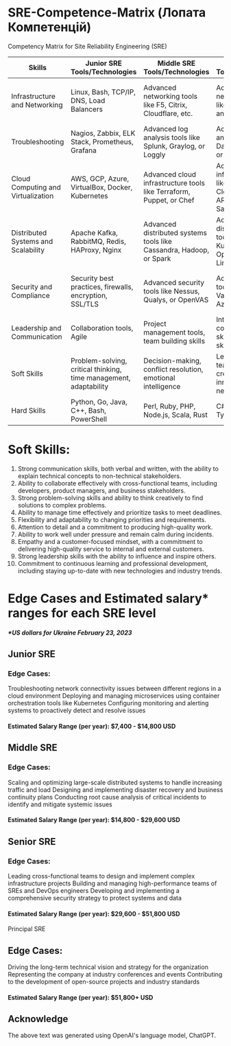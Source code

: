 # SRE-Competence-Matrix (Лопата Компетенцій)
Competency Matrix for Site Reliability Engineering (SRE)

| Skills                              | Junior SRE Tools/Technologies                                     | Middle SRE Tools/Technologies                                       | Senior SRE Tools/Technologies                                                        | Principal SRE Tools/Technologies                                                  |
|-------------------------------------|-------------------------------------------------------------------|---------------------------------------------------------------------|--------------------------------------------------------------------------------------|-----------------------------------------------------------------------------------|
| Infrastructure and Networking       | Linux, Bash, TCP/IP, DNS, Load Balancers                          | Advanced networking tools like F5, Citrix, Cloudflare, etc.         | Advanced networking tools like Cisco, Juniper, and Arista                            | Design custom hardware and software networking solutions                          |
| Troubleshooting                     | Nagios, Zabbix, ELK Stack, Prometheus, Grafana                    | Advanced log analysis tools like Splunk, Graylog, or Loggly         | Advanced log analysis tools like Datadog, New Relic, or AppDynamics                  | Develop and maintain automated testing and deployment tools                       |
| Cloud Computing and Virtualization  | AWS, GCP, Azure, VirtualBox, Docker, Kubernetes                   | Advanced cloud infrastructure tools like Terraform, Puppet, or Chef | Advanced cloud infrastructure tools like CloudFormation, ARM templates, or SaltStack | Advanced cloud infrastructure tools like CloudTrail, CloudWatch, or Azure Monitor |
| Distributed Systems and Scalability | Apache Kafka, RabbitMQ, Redis, HAProxy, Nginx                     | Advanced distributed systems tools like Cassandra, Hadoop, or Spark | Advanced distributed systems tools like Kubernetes Operators, Istio, or Linkerd      | Advanced distributed systems tools like Consul, Nomad, or Vault                   |
| Security and Compliance             | Security best practices, firewalls, encryption, SSL/TLS           | Advanced security tools like Nessus, Qualys, or OpenVAS             | Advanced security tools like HashiCorp Vault, AWS KMS, or Azure Key Vault            | Advanced security tools like HashiCorp Sentinel, Open Policy Agent, or AWS Config |
| Leadership and Communication        | Collaboration tools, Agile                                        | Project management tools, team building skills                      | Interpersonal skills, communication skills, mentoring skills                         | Strategic thinking, business acumen, thought leadership                           |
| Soft Skills                         | Problem-solving, critical thinking, time management, adaptability | Decision-making, conflict resolution, emotional intelligence        | Leadership, teamwork, creativity, innovation, negotiation                            | Visionary, influence, change management, resilience                               |
| Hard Skills                         | Python, Go, Java, C++, Bash, PowerShell                           | Perl, Ruby, PHP, Node.js, Scala, Rust                               | C#, Kotlin, Swift, TypeScript, Julia, R                                              | Kotlin, Rust, Julia, R, Clojure                                                   |        

# Soft Skills:

 1. Strong communication skills, both verbal and written, with the ability to explain technical concepts to non-technical stakeholders.
 2. Ability to collaborate effectively with cross-functional teams, including developers, product managers, and business stakeholders.
 3. Strong problem-solving skills and ability to think creatively to find solutions to complex problems.
 4. Ability to manage time effectively and prioritize tasks to meet deadlines.
 5. Flexibility and adaptability to changing priorities and requirements.
 6. Attention to detail and a commitment to producing high-quality work.
 7. Ability to work well under pressure and remain calm during incidents.
 8. Empathy and a customer-focused mindset, with a commitment to delivering high-quality service to internal and external customers.
 9. Strong leadership skills with the ability to influence and inspire others.
 10. Commitment to continuous learning and professional development, including staying up-to-date with new technologies and industry trends.



# Edge Cases and Estimated salary* ranges for each SRE level
#####  *US dollars for Ukraine February 23, 2023

## Junior SRE

### Edge Cases:
Troubleshooting network connectivity issues between different regions in a cloud environment
Deploying and managing microservices using container orchestration tools like Kubernetes
Configuring monitoring and alerting systems to proactively detect and resolve issues
#### Estimated Salary Range (per year): $7,400 - $14,800 USD

## Middle SRE

### Edge Cases:
Scaling and optimizing large-scale distributed systems to handle increasing traffic and load
Designing and implementing disaster recovery and business continuity plans
Conducting root cause analysis of critical incidents to identify and mitigate systemic issues
#### Estimated Salary Range (per year): $14,800 - $29,600 USD

## Senior SRE

### Edge Cases:
Leading cross-functional teams to design and implement complex infrastructure projects
Building and managing high-performance teams of SREs and DevOps engineers
Developing and implementing a comprehensive security strategy to protect systems and data

#### Estimated Salary Range (per year): $29,600 - $51,800 USD
Principal SRE

## Edge Cases:
Driving the long-term technical vision and strategy for the organization
Representing the company at industry conferences and events
Contributing to the development of open-source projects and industry standards

#### Estimated Salary Range (per year): $51,800+ USD


## Acknowledge
The above text was generated using OpenAI's language model, ChatGPT.
